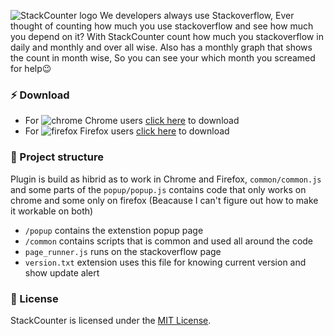 ![StackCounter logo](https://i.imgur.com/10dIHGk.png)
We developers always use Stackoverflow, Ever thought of counting how much you use stackoverflow and see how much you depend on it? With StackCounter count how much you stackoverflow in daily and monthly and over all wise. Also has a monthly graph that shows the count in month wise, So you can see your which month you screamed for help:wink:

### :zap: Download
* For ![chrome](https://i.imgur.com/BUzy641.png) Chrome users [click here](https://addons.mozilla.org/en-US/firefox/addon/stack-counter/) to download
* For ![firefox](https://i.imgur.com/gFWflLk.png) Firefox users [click here](https://github.com/Niyko/Hydra-Dark-Theme-for-Adminer/blob/master/LICENSE) to download

### :rocket: Project structure
Plugin is build as hibrid as to work in Chrome and Firefox, `common/common.js` and some parts of the `popup/popup.js` contains code that only works on chrome and some only on firefox (Beacause I can't figure out how to make it workable on both)
* `/popup` contains the extenstion popup page
* `/common` contains scripts that is common and used all around the code
* `page_runner.js` runs on the stackoverflow page
* `version.txt` extension uses this file for knowing current version and show update alert

### :page_with_curl: License
StackCounter is licensed under the [MIT License](https://github.com/Niyko/StackCounter/blob/master/LICENSE).
